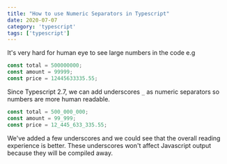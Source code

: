 ```yaml
---
title: "How to use Numeric Separators in Typescript"
date: 2020-07-07
category: 'typescript'
tags: ['typescript']
---
```

It's very hard for human eye to see large numbers in the code e.g

```ts
const total = 500000000;
const amount = 99999;
const price = 12445633335.55;
```

Since Typescript 2.7, we can add underscores `_` as numeric separators so numbers are more human readable. 

```ts
const total = 500_000_000;
const amount = 99_999;
const price = 12_445_633_335.55;
```
We've added a few underscores and we could see that the overall reading experience is better. These underscores won't affect Javascript output because they will be compiled away. 